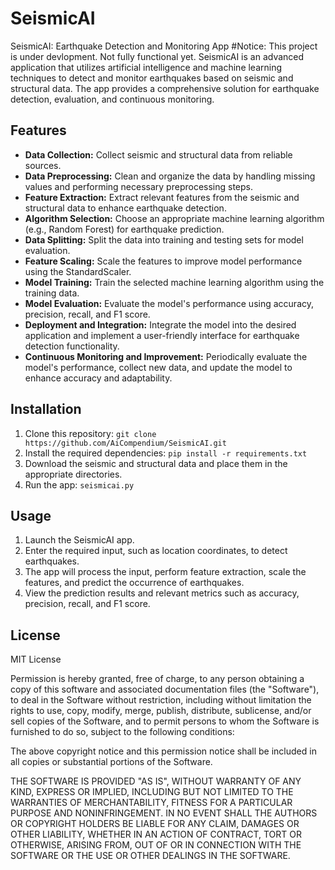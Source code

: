 # SeismicAI
SeismicAI: Earthquake Detection and Monitoring App
#Notice: This project is under devlopment. Not fully functional yet. 
SeismicAI is an advanced application that utilizes artificial intelligence and machine learning techniques to detect and monitor earthquakes based on seismic and structural data. The app provides a comprehensive solution for earthquake detection, evaluation, and continuous monitoring.

## Features

- **Data Collection:** Collect seismic and structural data from reliable sources.
- **Data Preprocessing:** Clean and organize the data by handling missing values and performing necessary preprocessing steps.
- **Feature Extraction:** Extract relevant features from the seismic and structural data to enhance earthquake detection.
- **Algorithm Selection:** Choose an appropriate machine learning algorithm (e.g., Random Forest) for earthquake prediction.
- **Data Splitting:** Split the data into training and testing sets for model evaluation.
- **Feature Scaling:** Scale the features to improve model performance using the StandardScaler.
- **Model Training:** Train the selected machine learning algorithm using the training data.
- **Model Evaluation:** Evaluate the model's performance using accuracy, precision, recall, and F1 score.
- **Deployment and Integration:** Integrate the model into the desired application and implement a user-friendly interface for earthquake detection functionality.
- **Continuous Monitoring and Improvement:** Periodically evaluate the model's performance, collect new data, and update the model to enhance accuracy and adaptability.

## Installation

1. Clone this repository: `git clone https://github.com/AiCompendium/SeismicAI.git `
2. Install the required dependencies: `pip install -r requirements.txt`
3. Download the seismic and structural data and place them in the appropriate directories.
4. Run the app: `seismicai.py`

## Usage

1. Launch the SeismicAI app.
2. Enter the required input, such as location coordinates, to detect earthquakes.
3. The app will process the input, perform feature extraction, scale the features, and predict the occurrence of earthquakes.
4. View the prediction results and relevant metrics such as accuracy, precision, recall, and F1 score.

## License

MIT License

Permission is hereby granted, free of charge, to any person obtaining a copy
of this software and associated documentation files (the "Software"), to deal
in the Software without restriction, including without limitation the rights
to use, copy, modify, merge, publish, distribute, sublicense, and/or sell
copies of the Software, and to permit persons to whom the Software is
furnished to do so, subject to the following conditions:

The above copyright notice and this permission notice shall be included in all
copies or substantial portions of the Software.

THE SOFTWARE IS PROVIDED "AS IS", WITHOUT WARRANTY OF ANY KIND, EXPRESS OR
IMPLIED, INCLUDING BUT NOT LIMITED TO THE WARRANTIES OF MERCHANTABILITY,
FITNESS FOR A PARTICULAR PURPOSE AND NONINFRINGEMENT. IN NO EVENT SHALL THE
AUTHORS OR COPYRIGHT HOLDERS BE LIABLE FOR ANY CLAIM, DAMAGES OR OTHER
LIABILITY, WHETHER IN AN ACTION OF CONTRACT, TORT OR OTHERWISE, ARISING FROM,
OUT OF OR IN CONNECTION WITH THE SOFTWARE OR THE USE OR OTHER DEALINGS IN THE
SOFTWARE.
